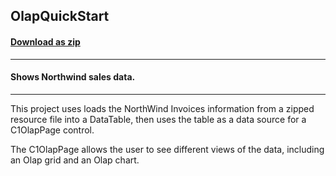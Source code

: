 ## OlapQuickStart
#### [Download as zip](https://grapecity.github.io/DownGit/#/home?url=https://github.com/GrapeCity/ComponentOne-WPF-Samples/tree/master/NET_462/Olap/CS/OlapQuickStart/OlapQuickStart)
____
#### Shows Northwind sales data.
____
This project uses loads the NorthWind Invoices information
from a zipped resource file into a DataTable, then uses 
the table as a data source for a C1OlapPage control.

The C1OlapPage allows the user to see different views of the 
data, including an Olap grid and an Olap chart.
